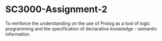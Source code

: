 # SC3000-Assignment-2
To reinforce the understanding on the use of Prolog as a tool of logic programming and the specification of declarative knowledge – semantic information. 

